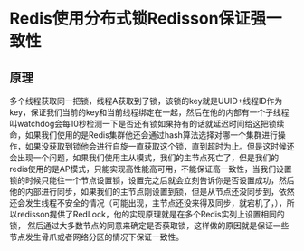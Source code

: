 # Redis使用分布式锁Redisson保证强一致性

## 原理

​	多个线程获取同一把锁，线程A获取到了锁，该锁的key就是UUID+线程ID作为key，保证我们当前的key和当前线程绑定在一起，然后在他的内部有一个子线程叫watchdog会每10秒检测一下是否还有锁如果持有的话就延迟时间给这把锁续命，如果我们使用的是Redis集群他还会通过hash算法选择对哪一个集群进行操作，如果没获取到锁他会进行自旋一直获取这个锁，直到超时为止。但是这时候还会出现一个问题，如果我们使用主从模式，我们的主节点死亡了，但是我们的redis使用的是AP模式，只能实现高性能高可用，不能保证高一致性，当我们设置锁的时候只能往一个节点设置锁，设置完之后就会立刻告诉你是否设置成功，然后他的内部进行同步，如果我们的主节点刚设置到锁，但是从节点还没同步到，依然还会发生线程不安全的情况（可能出现，主节点还没来得及同步，就宕机了，），所以redisson提供了RedLock，他的实现原理就是在多个Redis实列上设置相同的锁， 然后通过大多数节点的同意来确定是否获取锁，这样做的原因就是保证一些节点发生骨爪或者网络分区的情况下保证一致性。

